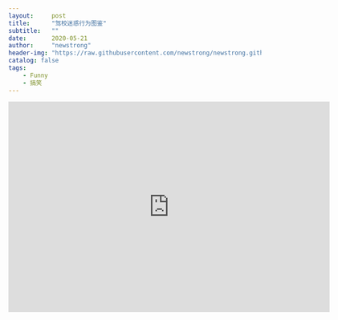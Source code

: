 ```yaml
---
layout:     post
title:      "驾校迷惑行为图鉴"
subtitle:   ""
date:       2020-05-21
author:     "newstrong"
header-img: "https://raw.githubusercontent.com/newstrong/newstrong.github.io/master/img/bg_yellow_duck_funny.png"
catalog: false
tags:
    - Funny
    - 搞笑
---
```


<iframe src="https://video.h5.weibo.cn/1034:4506300806004775/4506310483141226" scrolling="no" border="0" frameborder="no" framespacing="0" width="640" height="420"></iframe>